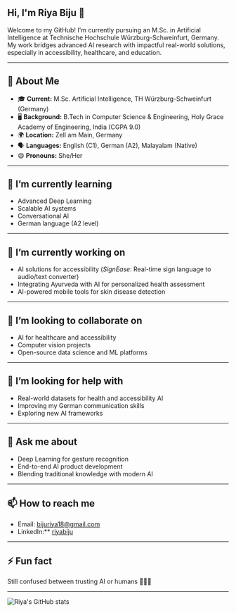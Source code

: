 

## Hi, I'm Riya Biju 👋

Welcome to my GitHub! I'm currently pursuing an M.Sc. in Artificial Intelligence at Technische Hochschule Würzburg-Schweinfurt, Germany. My work bridges advanced AI research with impactful real-world solutions, especially in accessibility, healthcare, and education.

---

## 🚀 About Me

- 🎓 **Current:** M.Sc. Artificial Intelligence, TH Würzburg-Schweinfurt (Germany)
- 🖥️ **Background:** B.Tech in Computer Science & Engineering, Holy Grace Academy of Engineering, India (CGPA 9.0)
- 🌍 **Location:** Zell am Main, Germany
- 🗣️ **Languages:** English (C1), German (A2), Malayalam (Native)
- 😄 **Pronouns:** She/Her

---

## 🌱 I’m currently learning

- Advanced Deep Learning
- Scalable AI systems
- Conversational AI
- German language (A2 level)

---

## 🔭 I’m currently working on

- AI solutions for accessibility (*SignEase*: Real-time sign language to audio/text converter)
- Integrating Ayurveda with AI for personalized health assessment
- AI-powered mobile tools for skin disease detection

---

## 👯 I’m looking to collaborate on

- AI for healthcare and accessibility
- Computer vision projects
- Open-source data science and ML platforms

---

## 🤔 I’m looking for help with

- Real-world datasets for health and accessibility AI
- Improving my German communication skills
- Exploring new AI frameworks

---

## 💬 Ask me about

- Deep Learning for gesture recognition
- End-to-end AI product development
- Blending traditional knowledge with modern AI

---

## 📫 How to reach me

- Email: bijuriya18@gmail.com
- LinkedIn:** [riyabiju](https://www.linkedin.com/in/riyabiju)

---

## ⚡ Fun fact

Still confused between trusting AI or humans 🤖🤝👤

---

![Riya's GitHub stats](https://github-readme-stats.vercel.app/api?username=riyazbiju&show_icons=true&theme=radical)

